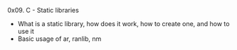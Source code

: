 0x09. C - Static libraries

* What is a static library, how does it work, how to create one, and how to use it
* Basic usage of ar, ranlib, nm

